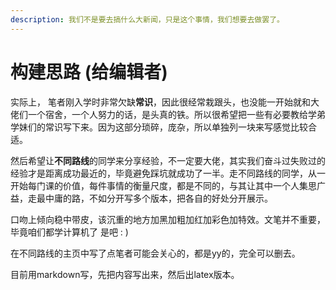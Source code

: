 ```yaml
---
description: 我们不是要去搞什么大新闻，只是这个事情，我们想要去做罢了。
---
```


# 构建思路 \(给编辑者\)

实际上， 笔者刚入学时非常欠缺**常识**，因此很经常栽跟头，也没能一开始就和大佬们一个宿舍，一个人努力的话，是头真的铁。所以很希望把一些有必要教给学弟学妹们的常识写下来。因为这部分琐碎，庞杂，所以单独列一块来写感觉比较合适。

然后希望让**不同路线**的同学来分享经验，不一定要大佬，其实我们奋斗过失败过的经验才是距离成功最近的，毕竟避免踩坑就成功了一半。走不同路线的同学，从一开始每门课的价值，每件事情的衡量尺度，都是不同的，与其让其中一个人集思广益，走最中庸的路，不如分开写多个版本，把各自的好处分开展示。

口吻上倾向稳中带皮，该沉重的地方加黑加粗加红加彩色加特效。文笔并不重要，毕竟咱们都学计算机了 是吧 : \) 

在不同路线的主页中写了点笔者可能会关心的，都是yy的，完全可以删去。

目前用markdown写，先把内容写出来，然后出latex版本。







